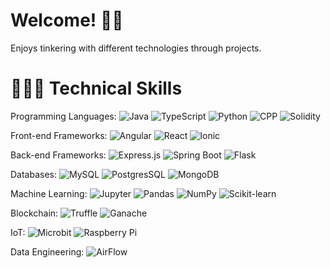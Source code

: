 # Welcome! 👋🏼

Enjoys tinkering with different technologies through projects.

# 🧑🏼‍💻 Technical Skills

Programming Languages: 
![Java](https://img.shields.io/static/v1?label=&message=Java&color=007396&logo=java&logoColor=FFFFFF)
![TypeScript](https://img.shields.io/static/v1?label=&message=TypeScript&color=F7DF1E&logo=typescript&logoColor=FFFFFF)
![Python](https://img.shields.io/static/v1?label=&message=Python&color=3776AB&logo=python&logoColor=FFFFFF)
![CPP](https://img.shields.io/static/v1?label=&message=CPP&color=0000FF&logo=CPlusPlus&logoColor=FFFFFF)
![Solidity](https://img.shields.io/static/v1?label=&message=Solidity&color=B2BEB5&logo=Solidity&logoColor=FFFFFF)

Front-end Frameworks:
![Angular](https://img.shields.io/static/v1?label=&message=Angular&color=00008B&logo=Angular&logoColor=FFFFFF)
![React](https://img.shields.io/static/v1?label=&message=React&color=FF0000&logo=React&logoColor=FFFFFF)
![Ionic](https://img.shields.io/static/v1?label=&message=Ionic&color=61DAFB&logo=Ionic&logoColor=FFFFFF)

Back-end Frameworks:
![Express.js](https://img.shields.io/static/v1?label=&message=Express.js&color=FFFF00&logo=express&logoColor=FFFFFF)
![Spring Boot](https://img.shields.io/static/v1?label=&message=Spring-Boot&color=00FF00&logo=spring&logoColor=FFFFFF)
![Flask](https://img.shields.io/static/v1?label=&message=Flask&color=D3D3D3&logo=flask&logoColor=FFFFFF)

Databases:
![MySQL](https://img.shields.io/static/v1?label=&message=MySQL&color=4479A1&logo=MySQL&logoColor=FFFFFF)
![PostgresSQL](https://img.shields.io/static/v1?label=&message=PostgresSQL&color=00008B&logo=PostgresSQL&logoColor=FFFFFF)
![MongoDB](https://img.shields.io/static/v1?label=&message=MongoDB&color=47A248&logo=MongoDB&logoColor=FFFFFF)

Machine Learning: 
![Jupyter](https://img.shields.io/static/v1?label=&message=Jupyter&color=F37626&logo=Jupyter&logoColor=FFFFFF)
![Pandas](https://img.shields.io/static/v1?label=&message=pandas&color=150458&logo=pandas&logoColor=FFFFFF)
![NumPy](https://img.shields.io/static/v1?label=&message=NumPy&color=013243&logo=NumPy&logoColor=FFFFFF)
![Scikit-learn](https://img.shields.io/static/v1?label=&message=scikit-learn&color=F7931E&logo=scikit-learn&logoColor=FFFFFF)

Blockchain:
![Truffle](https://img.shields.io/static/v1?label=&message=Truffle&color=5C4033&logo=Truffle&logoColor=FFFFFF)
![Ganache](https://img.shields.io/static/v1?label=&message=Ganache&color=5C4033&logo=Ganache&logoColor=FFFFFF)

IoT:
![Microbit](https://img.shields.io/static/v1?label=&message=Microbit&color=39FF14&logo=Ganache&logoColor=FFFFFF)
![Raspberry Pi](https://img.shields.io/static/v1?label=&message=Raspberry%20Pi&color=8b0000&logo=Ganache&logoColor=FFFFFF)

Data Engineering:
![AirFlow](https://img.shields.io/static/v1?label=&message=Airflow&color=00008B&logo=Airflow&logoColor=FFFFFF)
